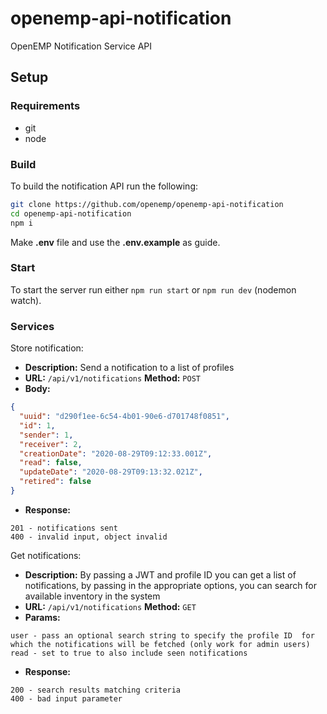 # openemp-api-notification
OpenEMP Notification Service API
## Setup
### Requirements
* git
* node

### Build
To build the notification API run the following:
```bash
git clone https://github.com/openemp/openemp-api-notification
cd openemp-api-notification
npm i
```

Make **.env** file and use the **.env.example** as guide.

### Start
To start the server run either `npm run start` or `npm run dev` (nodemon watch).

### Services
Store notification:
* **Description:** Send a notification to a list of profiles
* **URL:** `/api/v1/notifications` **Method:** `POST`
* **Body:**
```json
{
  "uuid": "d290f1ee-6c54-4b01-90e6-d701748f0851",
  "id": 1,
  "sender": 1,
  "receiver": 2,
  "creationDate": "2020-08-29T09:12:33.001Z",
  "read": false,
  "updateDate": "2020-08-29T09:13:32.021Z",
  "retired": false
}
```
* **Response:** 
```
201 - notifications sent
400 - invalid input, object invalid
```

Get notifications:
* **Description:** By passing a JWT and profile ID you can get a list of notifications, by passing in the appropriate options, you can search for available inventory in the system
* **URL:** `/api/v1/notifications` **Method:** `GET`
* **Params:**
```
user - pass an optional search string to specify the profile ID  for which the notifications will be fetched (only work for admin users)
read - set to true to also include seen notifications
```
* **Response:** 
```
200 - search results matching criteria
400 - bad input parameter
```
